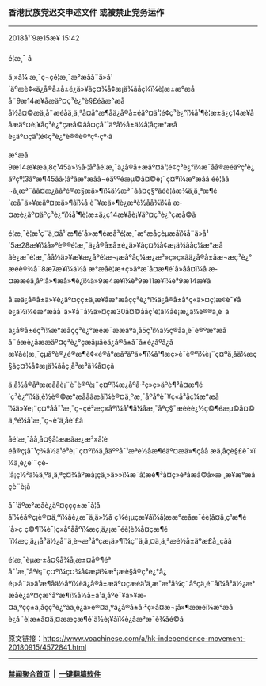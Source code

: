 ### 香港民族党迟交申述文件 或被禁止党务运作
------------------------

<div class="published">
 <span class="date" title="ä¸­å½æ¶é´">
  <time datetime="2018-09-15T15:42:52+08:00">
   2018å¹´9æ15æ¥ 15:42
  </time>
 </span>
</div>
<br/>
<div class="wsw">
 <span class="dateline">
  é¦æ¸¯ â
 </span>
 <p>
  ä¸»å¼ æ¸¯ç¬çé¦æ¸¯æ°æåå¨ä»å¹´äºæè¢«ä¿å®å±å±é¿ä»¥ãç¤¾å¢æ¡ä¾ãåç¼ï¼è¦æ±æ°æåå¨9æ14æ¥åæäº¤ç³è¿°è§£éãæ°æåå½å¤©æä¸å¨æéåä¸ä¸ªå¤å°æ¶åä¿å®å±éäº¤ä¹¦é¢ç³è¿°ï¼å¹¶è¦æ±ä¿ç14æ¥ååæäº¤è¡¥åç³è¿°çæå©ãå¤çå¯¹äºå½å±ä¼å¦åçæ°æåè¿äº¤çä¹¦é¢ç³è¿°è®®è®ºçº·çº·ã
 </p>
 <p>
  æ°æå9æ14æ¥æä¸8ç¹45ä»½å·¦å³åé¦æ¸¯ä¿å®å±æäº¤ä¹¦é¢ç³è¿°ï¼æ¯åå®æéäºç¹è¿äºçº¦3å°æ¶45åå·¦å³ãæ°æåå¬éäººéæµ©å¤©è¡¨ç¤ºï¼æ°æåå éè¦åå¬å¸æ³¨åå¤æ¿åå³é®æ§æä»¶ï¼ä½æ³¨åå¤ç§°âéè¦åæ¾ä¸ä¸ªæ¶é´æå¯ä»¥æäº¤æä»¶âï¼å è¯¥æä»¶è¿æªè½åå¾ï¼å æ­¤æè¿äº¤äºç³è¿°ï¼å¹¶è¦æ±ä¿ç14æ¥åè¡¥äº¤ç³è¿°çæå©ã
 </p>
 <p>
  é¦æ¸¯è­¦æ¹ç¨ä¸¤å¹´æ¶é´å»æ¶éæå³é¦æ¸¯æ°æåçèµæåï¼å¨ä»å¹´5æ28æ¥ï¼å»ºè®®é¦æ¸¯ä¿å®å±å±é¿ä»¥ãç¤¾å¢æ¡ä¾ãåç¼æ°æåãè¿æ¯é¦æ¸¯åå½ä»¥æ¥æ¿åºé¦æ¬¡æåºåç¼æ¿æ²»ç»ç»ãä¿å®å±åæ¬æç³è¿°æéè®¾å¨8æ7æ¥ï¼ä½å æ°æåè¦æ±ç»äºæ´å¤æ¶é´å»åå¤ï¼å æ­¤ææéä¸åº¦å»¶æå»¶è¿ï¼ä»9æ4æ¥ï¼è³9æ11æ¥ï¼è³9æ14æ¥ã
 </p>
 <p>
  å¦æä¿å®å±ä»¥è¿äº¤çç±ä¸æ¥åæ°æåçç³è¿°ï¼ä¿å®å±å°ç«ä»¤ç¦æ­¢è¯¥åè¿ä½ï¼èæ°æåå¯ä»¥å¨å½ä»¤çæ30å¤©ååç¹é¦ä¼åè¡æ¿ä¼è®®ä¸è¯ã
 </p>
 <p>
  ä¿å®å±éç³ï¼æ°æåçç³è¿°æéæ¯ææäºä¸å5ç¹ï¼ä½ç®åä¸è¯è®ºæ°æåå¨éæè¿åææäº¤ç³è¿°çæåµãèä¿å®å±å¯å±é¿åºå¿åæ¥åé¦æ¸¯çµå°è®¿é®æ¶è¢«é®å°æå³äºä»¶ï¼å¹¶æç»è¯è®ºï¼è¡¨ç¤ºä¸åä¼æç§ãç¤¾å¢æ¡ä¾ãåç¸å³æ³ä¾å¤çã
 </p>
 <p>
  ä¸­å½å®åªææå­åè¡¨è¯è®ºè¡¨ç¤ºï¼æ¿åºå·²ç»ç»äºè¶³å¤æ¶é´ç³è¿°ï¼ä¸è½è®©æ°æååâæâï¼è®¤ä¸ºæ¸¯åºåºè¯¥ç«å³åç¼æ°æåï¼ä»¥è¡¨ç¤ºåå¯¹æ¸¯ç¬çé²æç«åºï¼å¹¶å¼åæ¸¯åºç§¯æèèè¿½ç©¶éæµ©å¤©ä¸ºé¼å¹æ¸¯ç¬è´ä¸åè´£ã
 </p>
 <p>
  åé¦æ¸¯åå¸å¤§å­¦ææãæ¿æ²»å­¦èéå®ç¡å¯¹ç¾å½ä¹é³è¡¨ç¤ºï¼ä¸åäººå¯¹æªè½åæ¶éäº¤æä»¶çåå æä¸åçè§£è¯»ï¼ä¸è¿è´¨çè­¦å¡ç½²ä½ä¸ºä¸ä¸ªç¤¾åºæå¡çä¸»ä»»ï¼æ¯å¦æè¶³å¤ç»éªåæå©å»æ ¸æ¥æ°æåçè¨è¡ã
 </p>
 <p>
  å¯¹äºæ°æåè¿äº¤ççç±æ¯å¦ååï¼éå®ç¡è®¤ä¸ºï¼âè¿æ¯ä¸ä»½å ç¾é¡µçæ¥åï¼å¦ææ°æåæ¯éè¦å¤ä¸ç¹æ¶é´å»ç ç©¶ï¼è¯¦ç»å°ååºï¼æç¸ä¿¡æ¯éè¦è¾å¤çæ¶é´ï¼æç¸ä¿¡å³ä½¿å¨ä¸è¬æ³åº­çæ¡ä»¶ï¼ç¨ä¸ä¸¤ä¸ä¸ªæé½å±äºæ­£å¸¸çãâ
 </p>
 <p>
  é¦æ¸¯èµæ·±å¤§å¾å¸æ±¤å®¶éªå¯¹æ¸¯åªè¡¨ç¤ºï¼ç¤¾å¢æ¡ä¾æ²¡æè§å®ç³è¿°å¿é¡»å¨ä»ä¹æ¶åä½åºï¼èä¿å®å±æäº¤çæéä¹ä¸æ¯æ³å¾ç¨åºçä¸é¨åï¼å³ä½¿æ°æåè¿äº¤çæ°å°æ¶ï¼å½å±ä¹ä¸åºè¯¥ä»¥æ­¤ä¸ºçç±ä¸åçç³è¿°ãä¸è¿ä»è®¤ä¸ºä¿å®å±å·²ç»å¤æ¬¡å»¶ææéï¼æ°æåè¿å¨è¦æ±å¤ä¸¤ææçæ¶é´ä½è¡¥åï¼è¿åæ³æ¯è¾åé©ã
 </p>
 <p>
 </p>
</div>

原文链接：https://www.voachinese.com/a/hk-independence-movement-20180915/4572841.html


------------------------
#### [禁闻聚合首页](https://github.com/gfw-breaker/banned-news/blob/master/README.md) &nbsp;|&nbsp;  [一键翻墙软件](https://github.com/gfw-breaker/nogfw/blob/master/README.md)